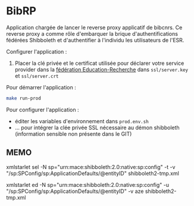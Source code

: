 # BibRP

Application chargée de lancer le reverse proxy applicatif de bibcnrs. Ce reverse proxy a
comme rôle d'embarquer la brique d'authentifications fédérées Shibboleth et d'authentifier
à l'individu les utilisateurs de l'ESR.

Configurer l'application :

1) Placer la clé privée et le certificat utilisée pour déclarer votre service provider dans la [fédération Education-Recherche](https://federation.renater.fr/registry?action=get_all) dans ``ssl/server.key`` et ``ssl/server.crt``

Pour démarrer l'application :
```bash
make run-prod
```

Pour configurer l'application :
- éditer les variables d'environnement dans ``prod.env.sh``
- ... pour intégrer la clée privée SSL nécessaire au démon shibboleth (information sensible non présente dans le GIT)


## MEMO

xmlstarlet sel -N sp="urn:mace:shibboleth:2.0:native:sp:config" -t -v "/sp:SPConfig/sp:ApplicationDefaults/@entityID" shibboleth2-tmp.xml

xmlstarlet ed -N sp="urn:mace:shibboleth:2.0:native:sp:config" -u "/sp:SPConfig/sp:ApplicationDefaults/@entityID" -v aze shibboleth2-tmp.xml